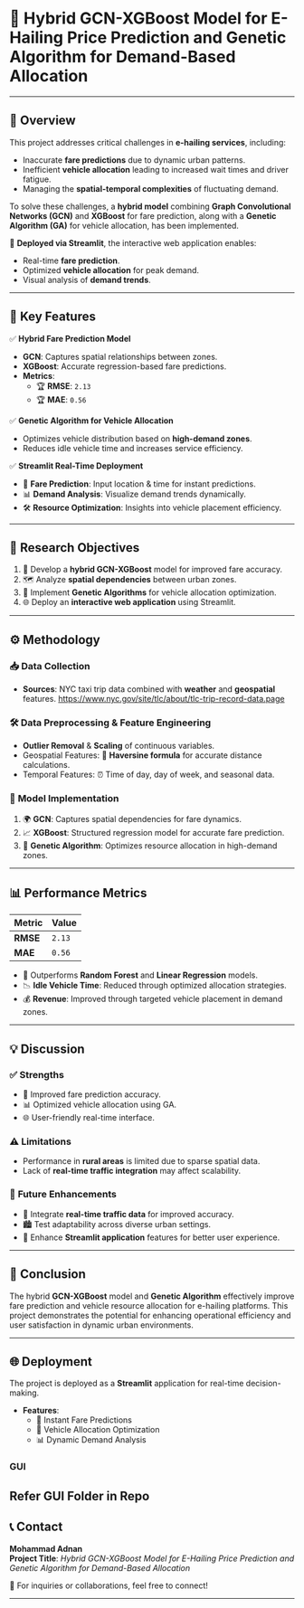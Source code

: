 # 🚖 **Hybrid GCN-XGBoost Model for E-Hailing Price Prediction and Genetic Algorithm for Demand-Based Allocation**

---

## 📝 **Overview**  
This project addresses critical challenges in **e-hailing services**, including:  
- Inaccurate **fare predictions** due to dynamic urban patterns.  
- Inefficient **vehicle allocation** leading to increased wait times and driver fatigue.  
- Managing the **spatial-temporal complexities** of fluctuating demand.

To solve these challenges, a **hybrid model** combining **Graph Convolutional Networks (GCN)** and **XGBoost** for fare prediction, along with a **Genetic Algorithm (GA)** for vehicle allocation, has been implemented.

🚀 **Deployed via Streamlit**, the interactive web application enables:  
- Real-time **fare prediction**.  
- Optimized **vehicle allocation** for peak demand.  
- Visual analysis of **demand trends**.

---

## 🚀 **Key Features**  
✅ **Hybrid Fare Prediction Model**  
   - **GCN**: Captures spatial relationships between zones.  
   - **XGBoost**: Accurate regression-based fare predictions.  
   - **Metrics**:  
     - 🏆 **RMSE**: `2.13`  
     - 🏆 **MAE**: `0.56`  

✅ **Genetic Algorithm for Vehicle Allocation**  
   - Optimizes vehicle distribution based on **high-demand zones**.  
   - Reduces idle vehicle time and increases service efficiency.  

✅ **Streamlit Real-Time Deployment**  
   - 🎯 **Fare Prediction**: Input location & time for instant predictions.  
   - 📊 **Demand Analysis**: Visualize demand trends dynamically.  
   - 🛠️ **Resource Optimization**: Insights into vehicle placement efficiency.  

---

## 🎯 **Research Objectives**  
1. 🚗 Develop a **hybrid GCN-XGBoost** model for improved fare accuracy.  
2. 🗺️ Analyze **spatial dependencies** between urban zones.  
3. 🧬 Implement **Genetic Algorithms** for vehicle allocation optimization.  
4. 🌐 Deploy an **interactive web application** using Streamlit.  

---

## ⚙️ **Methodology**  
### 📥 **Data Collection**  
- **Sources**: NYC taxi trip data combined with **weather** and **geospatial** features.
https://www.nyc.gov/site/tlc/about/tlc-trip-record-data.page

### 🛠️ **Data Preprocessing & Feature Engineering**  
- **Outlier Removal** & **Scaling** of continuous variables.  
- Geospatial Features: 📍 **Haversine formula** for accurate distance calculations.  
- Temporal Features: ⏰ Time of day, day of week, and seasonal data.

### 🧠 **Model Implementation**  
1. 🌍 **GCN**: Captures spatial dependencies for fare dynamics.  
2. 📈 **XGBoost**: Structured regression model for accurate fare prediction.  
3. 🧬 **Genetic Algorithm**: Optimizes resource allocation in high-demand zones.

---

## 📊 **Performance Metrics**  
| Metric           | Value       |  
|------------------|-------------|  
| **RMSE**         | `2.13`      |  
| **MAE**          | `0.56`      |  

- 🚀 Outperforms **Random Forest** and **Linear Regression** models.  
- 📉 **Idle Vehicle Time**: Reduced through optimized allocation strategies.  
- 💰 **Revenue**: Improved through targeted vehicle placement in demand zones.

---

## 💡 **Discussion**  
### ✅ **Strengths**  
- 🚀 Improved fare prediction accuracy.  
- 📊 Optimized vehicle allocation using GA.  
- 🌐 User-friendly real-time interface.  

### ⚠️ **Limitations**  
- Performance in **rural areas** is limited due to sparse spatial data.  
- Lack of **real-time traffic integration** may affect scalability.  

### 🔮 **Future Enhancements**  
- 🔗 Integrate **real-time traffic data** for improved accuracy.  
- 🏙️ Test adaptability across diverse urban settings.  
- 📲 Enhance **Streamlit application** features for better user experience.

---

## 🎯 **Conclusion**  
The hybrid **GCN-XGBoost** model and **Genetic Algorithm** effectively improve fare prediction and vehicle resource allocation for e-hailing platforms. This project demonstrates the potential for enhancing operational efficiency and user satisfaction in dynamic urban environments.

---

## 🌐 **Deployment**  
The project is deployed as a **Streamlit** application for real-time decision-making.  

- **Features**:  
   - 🎯 Instant Fare Predictions  
   - 🚗 Vehicle Allocation Optimization  
   - 📊 Dynamic Demand Analysis  

### **GUI**
Refer GUI Folder in Repo
---

## 📞 **Contact**  
**Mohammad Adnan**  
**Project Title**: *Hybrid GCN-XGBoost Model for E-Hailing Price Prediction and Genetic Algorithm for Demand-Based Allocation*  

🔗 For inquiries or collaborations, feel free to connect!

---

